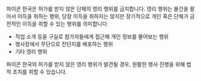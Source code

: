 파이콘 한국은 허가를 받지 않은 단체의 영리 행위를 금지합니다. 영리 행위는 물건을 팔아서 이득을 취하는 행위, 당장 이득을 취하지는 않지만 장기적으로 개인 혹은 단체가 금전적인 이득을 취할 수 있는 행위를 의미합니다.
*   직업 소개 등을 구실로 참가자들에게 접근해 개인 정보를 물어보는 행위
*   행사장에서 무단으로 전단지를 배포하는 행위
*   기타 영리 행위

파이콘 한국의 허가를 받지 않은 영리 행위가 발견될 경우, 원활한 행사 진행을 위해 법적 조치를 취할 수 있습니다.